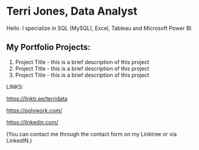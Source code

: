 <!---
terridata/terridata is a ✨ special ✨ repository because its `README.md` (this file) appears on your GitHub profile.
You can click the Preview link to take a look at your changes.
--->
# Terri Jones, Data Analyst

Hello. I specialize in SQL (MySQL), Excel, Tableau and Microsoft Power BI.

## My Portfolio Projects:
1. Project Title - this is a brief description of this project
2. Project Title - this is a brief description of this project
3. Project Title - this is a brief description of this project

LINKS:

https://linktr.ee/terridata

https://polywork.com/

https://linkedin.com/

(You can contact me through the contact form on my Linktree or via LinkedIN.)
